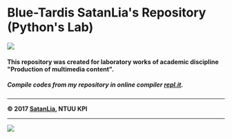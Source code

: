 # Blue-Tardis SatanLia's Repository (Python's Lab)

![](https://logos-download.com/wp-content/uploads/2016/10/Python_logo_wordmark.png)


#### This repository was created for laboratory works of academic discipline "Production of multimedia content".

##### Compile codes from my repository in online compiler [repl.it](https://repl.it/@liasatan ).

----------

**&copy; 2017 [SatanLia](https://github.com/satanlia), NTUU KPI**


----------

![](https://www.freelogoservices.com/api/main/images/1j+ojl1FOMkX9WypfBe43D6kjf6DrRFInx3JwXs1M3EMoAJtlSErgPZq9v8+)
